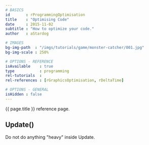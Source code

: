 ```yaml
---
# BASICS
id       : rProgrammingOptimisation
title    : "Optimising Code"
date     : 2015-11-02
subtitle : "How to optimize your code."
author   : aStardog

# IMAGES
bg-img-path  : "/imgs/tutorials/game/monster-catcher/001.jpg"
bg-img-scale : 250%

# OPTIONS - REFERENCE
isAvailable    : true
type           : programming
rel-tutorials  : 
rel-references : [rGraphicsOptimisation, rDeltaTime]

# OPTIONS - GENERAL
isHidden : false
---
```

{{ page.title }} reference page.

## Update()

Do not do anything "heavy" inside Update.